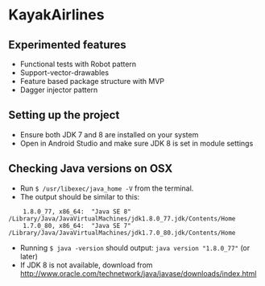 # KayakAirlines

## Experimented features
 - Functional tests with Robot pattern
 - Support-vector-drawables
 - Feature based package structure with MVP
 - Dagger injector pattern

## Setting up the project
 - Ensure both JDK 7 and 8 are installed on your system
 - Open in Android Studio and make sure JDK 8 is set in module settings

## Checking Java versions on OSX
 - Run `$ /usr/libexec/java_home -V` from the terminal.
 - The output should be similar to this:

 ```
     1.8.0_77, x86_64:	"Java SE 8"	/Library/Java/JavaVirtualMachines/jdk1.8.0_77.jdk/Contents/Home
     1.7.0_80, x86_64:	"Java SE 7"	/Library/Java/JavaVirtualMachines/jdk1.7.0_80.jdk/Contents/Home
 ```
 - Running `$ java -version` should output: `java version "1.8.0_77"` (or later)
 - If JDK 8 is not available, download from http://www.oracle.com/technetwork/java/javase/downloads/index.html
